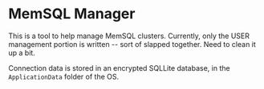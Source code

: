 # MemSQL Manager
This is a tool to help manage MemSQL clusters.  Currently, only the USER management portion is written -- sort of slapped together.  Need to clean it up a bit.

Connection data is stored in an encrypted SQLLite database, in the `ApplicationData` folder of the OS.
